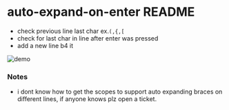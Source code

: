 # auto-expand-on-enter README

- check previous line last char ex.`(,{,[`
- check for last char in line after enter was pressed
- add a new line b4 it

![demo](https://user-images.githubusercontent.com/7388088/71270683-dd985c00-235a-11ea-9749-81a78f5f7b9e.gif)


### Notes

- i dont know how to get the scopes to support auto expanding braces on different lines, if anyone knows plz open a ticket.